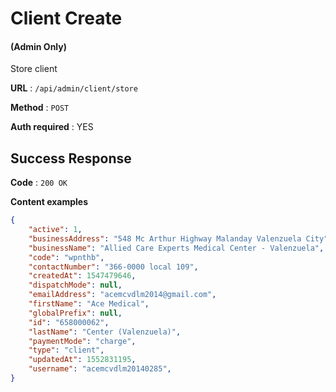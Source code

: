 # Client Create

#### (**Admin Only**)

Store client

**URL** : `/api/admin/client/store`

**Method** : `POST`

**Auth required** : YES

## Success Response

**Code** : `200 OK`

**Content examples**

```json
{
    "active": 1,
    "businessAddress": "548 Mc Arthur Highway Malanday Valenzuela City",
    "businessName": "Allied Care Experts Medical Center - Valenzuela",
    "code": "wpnthb",
    "contactNumber": "366-0000 local 109",
    "createdAt": 1547479646,
    "dispatchMode": null,
    "emailAddress": "acemcvdlm2014@gmail.com",
    "firstName": "Ace Medical",
    "globalPrefix": null,
    "id": "658000062",
    "lastName": "Center (Valenzuela)",
    "paymentMode": "charge",
    "type": "client",
    "updatedAt": 1552831195,
    "username": "acemcvdlm20140285",
}
```

